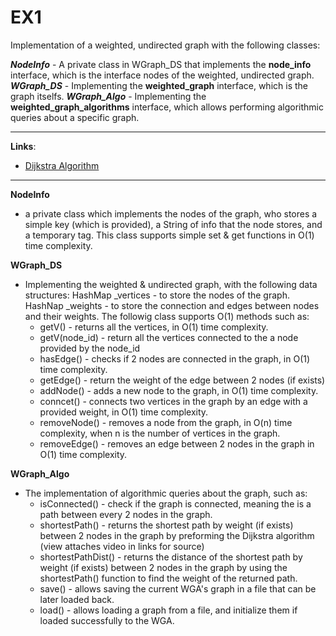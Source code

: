 # EX1 

Implementation of a weighted, undirected graph with the following classes:

***NodeInfo*** - A private class in WGraph_DS that implements the **node_info** interface, which is the interface nodes of the weighted, undirected graph.
***WGraph_DS*** - Implementing the **weighted_graph** interface, which is the graph itselfs. 
***WGraph_Algo*** - Implementing the **weighted_graph_algorithms** interface, which allows performing algorithmic queries about a specific graph. 

---------------------------------------------------------
**Links**: 
- [Dijkstra Algorithm](https://www.coursera.org/lecture/advanced-data-structures/core-dijkstras-algorithm-2ctyF)

---------------------------------------------------------

**NodeInfo** 
- a private class which implements the nodes of the graph, who stores a simple key (which is provided), a String of info that the node stores, 
and a temporary tag. This class supports simple set & get functions in O(1) time complexity.


**WGraph_DS**
- Implementing the weighted & undirected graph, with the following data structures:
HashMap _vertices - to store the nodes of the graph.
HashNap _weights - to store the connection and edges between nodes and their weights.
The followig class supports O(1) methods such as:
    - getV() - returns all the vertices, in O(1) time complexity. 
    - getV(node_id) - return all the vertices connected to the a node provided by the node_id
    - hasEdge() - checks if 2 nodes are connected in the graph, in O(1) time complexity. 
    - getEdge() - return the weight of the edge between 2 nodes (if exists) 
    - addNode() - adds a new node to the graph, in O(1) time complexity. 
    - conncet() - connects two vertices in the graph by an edge with a provided weight, in O(1) time complexity. 
    - removeNode() - removes a node from the graph, in O(n) time complexity, when n is the number of vertices in the graph.
    - removeEdge() - removes an edge between 2 nodes in the graph in O(1) time complexity. 

**WGraph_Algo**
- The implementation of algorithmic queries about the graph, such as:
    - isConnected() - check if the graph is connected, meaning the is a path between every 2 nodes in the graph.
    - shortestPath() - returns the shortest path by weight (if exists) between 2 nodes in the graph by preforming the Dijkstra algorithm (view attaches video in links for source)
    - shortestPathDist() - returns the distance of the shortest path by weight (if exists) between 2 nodes in the graph by using the shortestPath() function to find the weight of the returned path. 
    - save() - allows saving the current WGA's graph in a file that can be later loaded back.
    - load() - allows loading a graph from a file, and initialize them if loaded successfully to the WGA.




